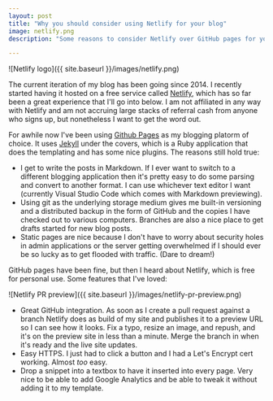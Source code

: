 ```yaml
---
layout: post
title: "Why you should consider using Netlify for your blog"
image: netlify.png
description: "Some reasons to consider Netlify over GitHub pages for your blog."

---
```


![Netlify logo]({{ site.baseurl }}/images/netlify.png)

The current iteration of my blog has been going since 2014. I recently started having it hosted on a free service called [Netlify](https://www.netlify.com/), which has so far been a great experience that I'll go into below. I am not affiliated in any way with Netlify and am not accruing large stacks of referral cash from anyone who signs up, but nonetheless I want to get the word out.

For awhile now I've been using [Github Pages](https://pages.github.com/) as my blogging platorm of choice. It uses [Jekyll](https://jekyllrb.com/) under the covers, which is a Ruby application that does the templating and has some nice plugins. The reasons still hold true:

* I get to write the posts in Markdown. If I ever want to switch to a different blogging application then it's pretty easy to do some parsing and convert to another format. I can use whichever text editor I want (currently Visual Studio Code which comes with Markdown previewing).
* Using git as the underlying storage medium gives me built-in versioning and a distributed backup in the form of GitHub and the copies I have checked out to various computers. Branches are also a nice place to get drafts started for new blog posts.
* Static pages are nice because I don't have to worry about security holes in admin applications or the server getting overwhelmed if I should ever be so lucky as to get flooded with traffic. (Dare to dream!)

GitHub pages have been fine, but then I heard about Netlify, which is free for personal use. Some features that I've loved:

![Netlify PR preview]({{ site.baseurl }}/images/netlify-pr-preview.png)

* Great GitHub integration. As soon as I create a pull request against a branch Netlify does as build of my site and publishes it to a preview URL so I can see how it looks. Fix a typo, resize an image, and repush, and it's on the preview site in less than a minute. Merge the branch in when it's ready and the live site updates.
* Easy HTTPS. I just had to click a button and I had a Let's Encrypt cert working. Almost *too* easy.
* Drop a snippet into a textbox to have it inserted into every page. Very nice to be able to add Google Analytics and be able to tweak it without adding it to my template.